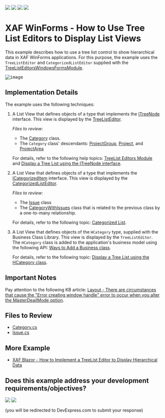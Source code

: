 <!-- default badges list -->
![](https://img.shields.io/endpoint?url=https://codecentral.devexpress.com/api/v1/VersionRange/128594891/22.2.6%2B)
[![](https://img.shields.io/badge/Open_in_DevExpress_Support_Center-FF7200?style=flat-square&logo=DevExpress&logoColor=white)](https://supportcenter.devexpress.com/ticket/details/E1125)
[![](https://img.shields.io/badge/📖_How_to_use_DevExpress_Examples-e9f6fc?style=flat-square)](https://docs.devexpress.com/GeneralInformation/403183)
[![](https://img.shields.io/badge/💬_Leave_Feedback-feecdd?style=flat-square)](#does-this-example-address-your-development-requirementsobjectives)
<!-- default badges end -->

# XAF WinForms - How to Use Tree List Editors to Display List Views

This example describes how to use a tree list control to show hierarchical data in XAF WinForms applications. For this purpose, the example uses the `TreeListEditor` and `CategorizedListEditor` supplied with the [TreeListEditorsWindowsFormsModule](https://docs.devexpress.com/eXpressAppFramework/DevExpress.ExpressApp.TreeListEditors.Win.TreeListEditorsWindowsFormsModule). 

<kbd>![image](https://github.com/DevExpress-Examples/XAF_how-to-use-tree-list-editors-to-display-list-views-e1125/assets/14300209/b08d7d3e-c32d-4b73-bd2f-f537f6770871)</kbd>

## Implementation Details

The example uses the following techniques:

1. A List View that defines objects of a type that implements the [ITreeNode](https://docs.devexpress.com/eXpressAppFramework/DevExpress.Persistent.Base.General.ITreeNode) interface. This view is displayed by the [TreeListEditor](https://docs.devexpress.com/eXpressAppFramework/DevExpress.ExpressApp.TreeListEditors.Win.TreeListEditor).
 
    _Files to review_:
  
    * The [Category](./CS/EFCore/UseTreeListEF/UseTreeListEF.Module/BusinessObjects/Category.cs) class.
    * The `Category` class' descendants: [ProjectGroup](./CS/EFCore/UseTreeListEF/UseTreeListEF.Module/BusinessObjects/ProjectGroup.cs), [Project](./CS/EFCore/UseTreeListEF/UseTreeListEF.Module/BusinessObjects/Project.cs), and [ProjectArea](./CS/EFCore/UseTreeListEF/UseTreeListEF.Module/BusinessObjects/ProjectArea.cs)
    
    For details, refer to the following help topics: [TreeList Editors Module](https://docs.devexpress.com/eXpressAppFramework/112836/application-shell-and-base-infrastructure/tree-list-editors/tree-list-editors-module-overview) and [Display a Tree List using the ITreeNode interface](https://docs.devexpress.com/eXpressAppFramework/112837/application-shell-and-base-infrastructure/tree-list-editors/display-a-tree-list-using-the-tree-node-interface).
  
2. A List View that defines objects of a type that implements the [ICategorizedItem](https://docs.devexpress.com/eXpressAppFramework/DevExpress.Persistent.Base.General.ICategorizedItem) interface. This view is displayed by the [CategorizedListEditor](https://docs.devexpress.com/eXpressAppFramework/DevExpress.ExpressApp.TreeListEditors.Win.CategorizedListEditor).

    _Files to review_:

    * The [Issue](./CS/EFCore/UseTreeListEF/UseTreeListEF.Module/BusinessObjects/Issue.cs) class
    * The [CategoryWithIssues](./CS/EFCore/UseTreeListEF/UseTreeListEF.Module/BusinessObjects/CategoryWithIssues.cs) class that is related to the previous class by a one-to-many relationship.

    For details, refer to the following topic: [Categorized List](https://docs.devexpress.com/eXpressAppFramework/112838/application-shell-and-base-infrastructure/tree-list-editors/categorized-list).

3. A List View that defines objects of the `HCategory` type, supplied with the Business Class Library. This view is displayed by the `TreeListEditor`. The `HCategory` class is added to the application's business model using the following API: [Ways to Add a Business class](https://docs.devexpress.com/eXpressAppFramework/112847/business-model-design-orm/ways-to-add-a-business-class).

    For details, refer to the following topic: [Display a Tree List using the HCategory class](https://docs.devexpress.com/eXpressAppFramework/112839/application-shell-and-base-infrastructure/tree-list-editors/display-a-tree-list-using-the-category-class).

## Important Notes

Pay attention to the following KB article: [Layout - There are circumstances that cause the "Error creating window handle" error to occur when you alter the MasterDeailMode option](https://supportcenter.devexpress.com/ticket/details/b181657/layout-troubleshooting-the-error-creating-window-handle-or-infinite-recursion-detected).

## Files to Review

- [Category.cs](CS/EFCore/UseTreeListEF/UseTreeListEF.Module/BusinessObjects/Category.cs)
- [Issue.cs](CS/EFCore/UseTreeListEF/UseTreeListEF.Module/BusinessObjects/Issue.cs)

## More Example

* [XAF Blazor - How to Implement a TreeList Editor to Display Hierarchical Data](https://github.com/DevExpress-Examples/xaf-treelist-editor-blazor)
<!-- feedback -->
## Does this example address your development requirements/objectives?

[<img src="https://www.devexpress.com/support/examples/i/yes-button.svg"/>](https://www.devexpress.com/support/examples/survey.xml?utm_source=github&utm_campaign=xaf-how-to-use-tree-list-editors-to-display-list-views&~~~was_helpful=yes) [<img src="https://www.devexpress.com/support/examples/i/no-button.svg"/>](https://www.devexpress.com/support/examples/survey.xml?utm_source=github&utm_campaign=xaf-how-to-use-tree-list-editors-to-display-list-views&~~~was_helpful=no)

(you will be redirected to DevExpress.com to submit your response)
<!-- feedback end -->

